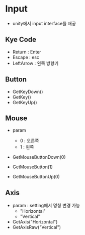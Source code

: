 # Input

- unity에서 input interface를 재공

## Kye Code
- Return : Enter
- Escape : esc
- LeftArrow : 왼쪽 방향키

## Button
- GetKeyDown()
- GetKey()
- GetKeyUp()

## Mouse
- param
    - 0 : 오른쪽
    - 1 : 왼쪽

- GetMouseButtonDown(0)
- GetMouseButton(1)
- GetMouseButtonUp(0)

## Axis
- param : setting에서 명칭 변경 가능
    - "Horizontal"
    - "Vertical"
- GetAxis("Horizontal")
- GetAxisRaw("Vertical")